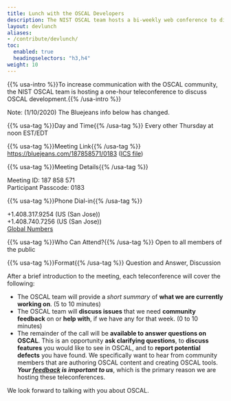 ```yaml
---
title: Lunch with the OSCAL Developers
description: The NIST OSCAL team hosts a bi-weekly web conference to discuss OSCAL work.
layout: devlunch
aliases:
- /contribute/devlunch/
toc:
  enabled: true
  headingselectors: "h3,h4"
weight: 10
---
```


{{% usa-intro %}}To increase communication with the OSCAL community, the NIST OSCAL team is hosting a one-hour teleconference to discuss OSCAL development.{{% /usa-intro %}}

Note: (1/10/2020) The Bluejeans info below has changed.

{{% usa-tag %}}Day and Time{{% /usa-tag %}} Every other Thursday at noon EST/EDT

{{% usa-tag %}}Meeting Link{{% /usa-tag %}} https://bluejeans.com/187858571/0183 ([ICS file](lunch-with-the-devs.ics))

{{% usa-tag %}}Meeting Details{{% /usa-tag %}}

Meeting ID: 187 858 571<br>
Participant Passcode: 0183

{{% usa-tag %}}Phone Dial-in{{% /usa-tag %}}

+1.408.317.9254 (US (San Jose))<br>
+1.408.740.7256 (US (San Jose))<br>
[Global Numbers](https://www.bluejeans.com/premium-numbers)

{{% usa-tag %}}Who Can Attend?{{% /usa-tag %}} Open to all members of the public

{{% usa-tag %}}Format{{% /usa-tag %}} Question and Answer, Discussion

After a brief introduction to the meeting, each teleconference will cover the following:

- The OSCAL team will provide a *short summary* of **what we are currently working on**. (5 to 10 minutes)
- The OSCAL team will **discuss issues** that we need **community feedback** on or **help with**, if we have any for that week. (0 to 10 minutes)
- The remainder of the call will be **available to answer questions on OSCAL**. This is an opportunity **ask clarifying questions**, to **discuss features** you would like to see in OSCAL, and to **report potential defects** you have found. We specifically want to hear from community members that are authoring OSCAL content and creating OSCAL tools. ***Your [feedback](/contribute/contact/) is important to us***, which is the primary reason we are hosting these teleconferences.

We look forward to talking with you about OSCAL.
